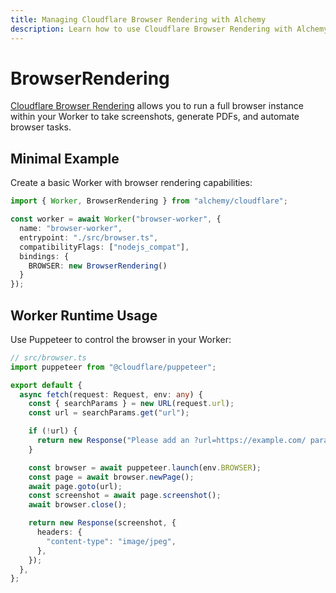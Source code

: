 ```yaml
---
title: Managing Cloudflare Browser Rendering with Alchemy
description: Learn how to use Cloudflare Browser Rendering with Alchemy for taking screenshots and automating browser tasks at the edge.
---
```


# BrowserRendering

[Cloudflare Browser Rendering](https://developers.cloudflare.com/browser-rendering/) allows you to run a full browser instance within your Worker to take screenshots, generate PDFs, and automate browser tasks.

## Minimal Example

Create a basic Worker with browser rendering capabilities:

```ts
import { Worker, BrowserRendering } from "alchemy/cloudflare";

const worker = await Worker("browser-worker", {
  name: "browser-worker",
  entrypoint: "./src/browser.ts",
  compatibilityFlags: ["nodejs_compat"],
  bindings: {
    BROWSER: new BrowserRendering()
  }
});
```

## Worker Runtime Usage

Use Puppeteer to control the browser in your Worker:

```ts
// src/browser.ts
import puppeteer from "@cloudflare/puppeteer";

export default {
  async fetch(request: Request, env: any) {
    const { searchParams } = new URL(request.url);
    const url = searchParams.get("url");

    if (!url) {
      return new Response("Please add an ?url=https://example.com/ parameter");
    }

    const browser = await puppeteer.launch(env.BROWSER);
    const page = await browser.newPage();
    await page.goto(url);
    const screenshot = await page.screenshot();
    await browser.close();

    return new Response(screenshot, {
      headers: {
        "content-type": "image/jpeg",
      },
    });
  },
};
```

